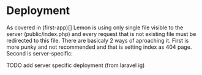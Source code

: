 # Deployment

As covered in (first-app)[] Lemon is using only single file visible to the server (public/index.php) and every request that is not existing file must be redirected to this file. There are basicaly 2 ways of aproaching it. First is more punky and not recommended and that is setting index as 404 page. Second is server-specific:

TODO add server specific deployment (from laravel ig)
